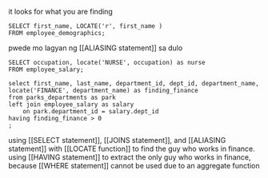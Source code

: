 it looks for what you are finding

```
SELECT first_name, LOCATE('r', first_name )
FROM employee_demographics;
```

pwede mo lagyan ng [[ALIASING statement]] sa dulo

```
SELECT occupation, locate('NURSE', occupation) as nurse
FROM employee_salary;

```

```
select first_name, last_name, department_id, dept_id, department_name, locate('FINANCE', department_name) as finding_finance
from parks_departments as park
left join employee_salary as salary
	on park.department_id = salary.dept_id
having finding_finance > 0
;
```

using [[SELECT statement]], [[JOINS statement]], and [[ALIASING statement]]  with [[LOCATE function]] to find the guy who works in finance. using [[HAVING statement]] to extract the only guy who works in finance, because [[WHERE statement]] cannot be used due to an aggregate function